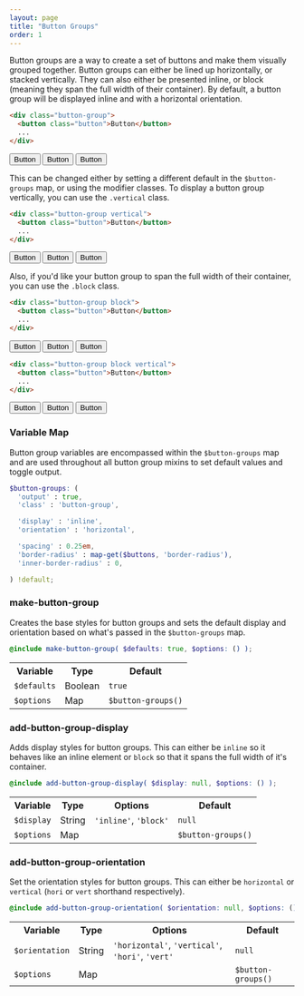 ```yaml
---
layout: page
title: "Button Groups"
order: 1
---
```


Button groups are a way to create a set of buttons and make them visually grouped together. Button groups can either be lined up horizontally, or stacked vertically. They can also either be presented inline, or block (meaning they span the full width of their container). By default, a button group will be displayed inline and with a horizontal orientation.

```html
<div class="button-group">
  <button class="button">Button</button>
  ...
</div>
```

<div class="demo demo-alt">
  <div class="button-group">
    <button class="button">Button</button>
    <button class="button">Button</button>
    <button class="button">Button</button>
  </div>
</div>

This can be changed either by setting a different default in the `$button-groups` map, or using the modifier classes. To display a button group vertically, you can use the `.vertical` class.

```html
<div class="button-group vertical">
  <button class="button">Button</button>
  ...
</div>
```

<div class="demo demo-alt">
  <div class="button-group vertical">
    <button class="button">Button</button>
    <button class="button">Button</button>
    <button class="button">Button</button>
  </div>
</div>

Also, if you'd like your button group to span the full width of their container, you can use the `.block` class.

```html
<div class="button-group block">
  <button class="button">Button</button>
  ...
</div>
```

<div class="demo demo-alt">
  <div class="button-group block">
    <button class="button">Button</button>
    <button class="button">Button</button>
    <button class="button">Button</button>
  </div>
</div>

```html
<div class="button-group block vertical">
  <button class="button">Button</button>
  ...
</div>
```

<div class="demo demo-alt">
  <div class="button-group block vertical">
    <button class="button">Button</button>
    <button class="button">Button</button>
    <button class="button">Button</button>
  </div>
</div>

<div id="toc" class="toc"></div>

<section id="block-button-groups-map" class="docs-item" markdown="1">

### Variable Map

Button group variables are encompassed within the `$button-groups` map and are used throughout all button group mixins to set default values and toggle output.

```scss
$button-groups: (
  'output' : true,
  'class' : 'button-group',

  'display' : 'inline',
  'orientation' : 'horizontal',

  'spacing' : 0.25em,
  'border-radius' : map-get($buttons, 'border-radius'),
  'inner-border-radius' : 0,

) !default;
```

</section><!-- .docs-item -->

<section id="mixin-make-button-group" class="docs-item" markdown="1">

### make-button-group

Creates the base styles for button groups and sets the default display and orientation based on what's passed in the `$button-groups` map.

```scss
@include make-button-group( $defaults: true, $options: () );
```

<table class="table table-docs">
  <tr>
    <th>Variable</th>
    <th>Type</th>
    <th>Default</th>
  </tr>
  <tr>
    <td><code>$defaults</code></td>
    <td>Boolean</td>
    <td><code>true</code></td>
  </tr>
  <tr>
    <td><code>$options</code></td>
    <td>Map</td>
    <td><code>$button-groups()</code></td>
  </tr>
</table>

</section><!-- .docs-item -->

<section id="mixin-add-button-group-display" class="docs-item" markdown="1">

### add-button-group-display

Adds display styles for button groups. This can either be `inline` so it behaves like an inline element or `block` so that it spans the full width of it's container.

```scss
@include add-button-group-display( $display: null, $options: () );
```

<table class="table table-docs">
  <tr>
    <th>Variable</th>
    <th>Type</th>
    <th>Options</th>
    <th>Default</th>
  </tr>
  <tr>
    <td><code>$display</code></td>
    <td>String</td>
    <td><code>'inline'</code>, <code>'block'</code></td>
    <td><code>null</code></td>
  </tr>
  <tr>
    <td><code>$options</code></td>
    <td colspan="2">Map</td>
    <td><code>$button-groups()</code></td>
  </tr>
</table>

</section><!-- .docs-item -->

<section id="mixin-add-button-group-orientation" class="docs-item" markdown="1">

### add-button-group-orientation

Set the orientation styles for button groups. This can either be `horizontal` or `vertical` (`hori` or `vert` shorthand respectively).

```scss
@include add-button-group-orientation( $orientation: null, $options: () );
```

<table class="table table-docs">
  <tr>
    <th>Variable</th>
    <th>Type</th>
    <th>Options</th>
    <th>Default</th>
  </tr>
  <tr>
    <td><code>$orientation</code></td>
    <td>String</td>
    <td>
      <code>'horizontal'</code>,
      <code>'vertical'</code>,
      <code>'hori'</code>,
      <code>'vert'</code>
    </td>
    <td><code>null</code></td>
  </tr>
  <tr>
    <td><code>$options</code></td>
    <td colspan="2">Map</td>
    <td><code>$button-groups()</code></td>
  </tr>
</table>

</section><!-- .docs-item -->
